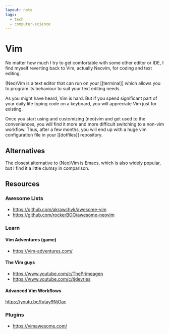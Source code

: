 ```yaml
---
layout: note
tags:
  - tech
  - computer-science
---
```


# Vim

No matter how much I try to get comfortable with some other editor or IDE, I find myself reverting back to Vim, actually Neovim, for coding and text editing.

(Neo)Vim is a text editor that can run on your [[terminal]] which allows you to program its behaviour to suit your text editing needs.

As you might have heard, Vim is hard. But if you spend significant part of your daily life typing code on a keyboard, you will appreciate Vim just for existing.

Once you start using and customizing (neo)vim and get used to the conveniences, you will find it more and more difficult switching to a non-vim workflow. Thus, after a few months, you will end up with a huge vim configuration file in your [[dotfiles]] repository.

## Alternatives

The closest alternative to (Neo)Vim is Emacs, which is also widely popular, but I find it a little clumsy in comparison.

## Resources

### Awesome Lists

- https://github.com/akrawchyk/awesome-vim
- https://github.com/rockerBOO/awesome-neovim

### Learn

#### Vim Adventures (game)

- https://vim-adventures.com/

#### The Vim guys

- https://www.youtube.com/c/ThePrimeagen
- https://www.youtube.com/c/tjdevries

#### Advanced Vim Workflows

https://youtu.be/futay9NjOac

### Plugins

- https://vimawesome.com/
